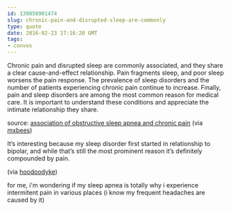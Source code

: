 ```yaml
---
id: 139856901474
slug: chronic-pain-and-disrupted-sleep-are-commonly
type: quote
date: 2016-02-23 17:16:20 GMT
tags:
- convos
---
```

Chronic pain and disrupted sleep are commonly associated, and they share a clear cause-and-effect relationship. Pain fragments sleep, and poor sleep worsens the pain response. The prevalence of sleep disorders and the number of patients experiencing chronic pain continue to increase. Finally, pain and sleep disorders are among the most common reason for medical care. It is important to understand these conditions and appreciate the intimate relationship they share.

source: <a href="http://www.medscape.com/viewarticle/804588_3">association of obstructive sleep apnea and chronic pain</a> (via <a href="http://mxb.ca/" class="tumblr_blog">mxbees</a>)</p>

<p>It’s interesting because my sleep disorder first started in relationship to bipolar, and while that’s still the most prominent reason it’s definitely compounded by pain.</p><p>(via <a href="http://hoodoodyke.tumblr.com/" class="tumblr_blog">hoodoodyke</a>)

for me, i'm wondering if my sleep apnea is totally why i experience intermitent pain in various places (i know my frequent headaches are caused by it)